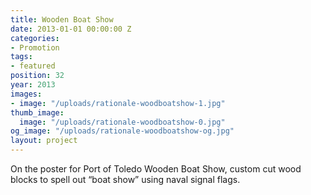 ```yaml
---
title: Wooden Boat Show
date: 2013-01-01 00:00:00 Z
categories:
- Promotion
tags:
- featured
position: 32
year: 2013
images:
- image: "/uploads/rationale-woodboatshow-1.jpg"
thumb_image:
  image: "/uploads/rationale-woodboatshow-0.jpg"
og_image: "/uploads/rationale-woodboatshow-og.jpg"
layout: project
---
```


On the poster for Port of Toledo Wooden Boat Show, custom cut wood blocks to spell out “boat show” using naval signal flags.